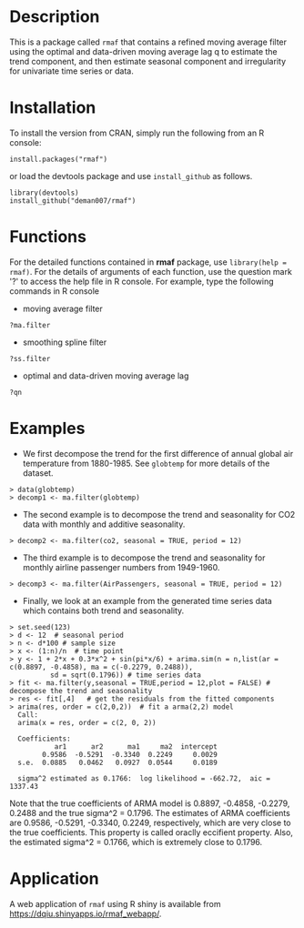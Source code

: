 # Description
This is a package called `rmaf` that contains a refined moving average filter using the optimal and data-driven moving average lag q to estimate the trend component, and then estimate seasonal component and irregularity for univariate time series or data.

# Installation
To install the version from CRAN, simply run the following from an R console:
```
install.packages("rmaf")
```
or load the devtools package and use `install_github` as follows.
```
library(devtools)
install_github("deman007/rmaf")
```

# Functions
For the detailed functions contained in **rmaf** package, use `library(help = rmaf)`. For the details of arguments of each function, use the question mark '?' to access the help file in R console. For example, type the following commands in R console
- moving average filter
```
?ma.filter
```
- smoothing spline filter
```
?ss.filter
```
- optimal and data-driven moving average lag
```
?qn
```

# Examples
- We first decompose the trend for the first difference of annual global air temperature from 1880-1985. See `globtemp` for more details of the dataset.
```
> data(globtemp)
> decomp1 <- ma.filter(globtemp)
```
- The second example is to decompose the trend and seasonality for CO2 data with monthly and additive seasonality.
```
> decomp2 <- ma.filter(co2, seasonal = TRUE, period = 12)
```
- The third example is to decompose the trend and seasonality for monthly airline passenger numbers from 1949-1960.
```
> decomp3 <- ma.filter(AirPassengers, seasonal = TRUE, period = 12)
```
- Finally, we look at an example from the generated time series data which contains both trend and seasonality. 
```
> set.seed(123)
> d <- 12  # seasonal period
> n <- d*100 # sample size 
> x <- (1:n)/n  # time point
> y <- 1 + 2*x + 0.3*x^2 + sin(pi*x/6) + arima.sim(n = n,list(ar = c(0.8897, -0.4858), ma = c(-0.2279, 0.2488)),
          sd = sqrt(0.1796)) # time series data
> fit <- ma.filter(y,seasonal = TRUE,period = 12,plot = FALSE) # decompose the trend and seasonality
> res <- fit[,4]   # get the residuals from the fitted components
> arima(res, order = c(2,0,2))  # fit a arma(2,2) model
  Call:
  arima(x = res, order = c(2, 0, 2))

  Coefficients:
           ar1      ar2      ma1     ma2  intercept
        0.9586  -0.5291  -0.3340  0.2249     0.0029
  s.e.  0.0885   0.0462   0.0927  0.0544     0.0189

  sigma^2 estimated as 0.1766:  log likelihood = -662.72,  aic = 1337.43

```
Note that the true coefficients of ARMA model is 0.8897, -0.4858, -0.2279, 0.2488 and the true sigma^2 = 0.1796. The estimates of ARMA coefficients are 0.9586, -0.5291, -0.3340, 0.2249, respectively, which are very close to the true coefficients. This property is called oraclly eccifient property. Also, the estimated sigma^2 = 0.1766, which is extremely close to 0.1796. 

# Application
A web application of `rmaf` using R shiny is available from https://dqiu.shinyapps.io/rmaf_webapp/.
